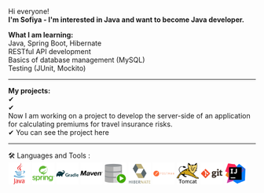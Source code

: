Hi everyone!<br>
**I'm Sofiya - I'm interested in Java and want to become Java developer.**

**What I am learning:**<br>
Java, Spring Boot, Hibernate<br>
RESTful API development<br>
Basics of database management (MySQL)<br>
Testing (JUnit, Mockito)
________________________________________
**My projects:**<br>
✔ <br>
✔ <br>
Now I am working on a project to develop the server-side of an application for calculating premiums for travel insurance risks.<br>
✔ You can see the project here

________________________________________
🛠️ Languages and Tools :
<br>
<img src="https://raw.githubusercontent.com/devicons/devicon/ca28c779441053191ff11710fe24a9e6c23690d6/icons/java/java-original-wordmark.svg" width="45" />
<img src="https://raw.githubusercontent.com/devicons/devicon/ca28c779441053191ff11710fe24a9e6c23690d6/icons/spring/spring-original-wordmark.svg" width="45" />
<img src="https://raw.githubusercontent.com/devicons/devicon/ca28c779441053191ff11710fe24a9e6c23690d6/icons/gradle/gradle-original-wordmark.svg" width="45" />
<img src="https://raw.githubusercontent.com/devicons/devicon/ca28c779441053191ff11710fe24a9e6c23690d6/icons/maven/maven-plain-wordmark.svg" width="45" />
<img src="https://raw.githubusercontent.com/devicons/devicon/ca28c779441053191ff11710fe24a9e6c23690d6/icons/sqldeveloper/sqldeveloper-original.svg" width="45" />
<img src="https://raw.githubusercontent.com/devicons/devicon/ca28c779441053191ff11710fe24a9e6c23690d6/icons/hibernate/hibernate-original-wordmark.svg" width="45" />
<img src="https://raw.githubusercontent.com/devicons/devicon/ca28c779441053191ff11710fe24a9e6c23690d6/icons/postman/postman-original-wordmark.svg" width="45" />
<img src="https://raw.githubusercontent.com/devicons/devicon/ca28c779441053191ff11710fe24a9e6c23690d6/icons/tomcat/tomcat-original-wordmark.svg" width="45" />
<img src="https://raw.githubusercontent.com/devicons/devicon/ca28c779441053191ff11710fe24a9e6c23690d6/icons/git/git-original-wordmark.svg" width="45" />
<img src="https://raw.githubusercontent.com/devicons/devicon/ca28c779441053191ff11710fe24a9e6c23690d6/icons/intellij/intellij-original.svg" width="45" />
 
